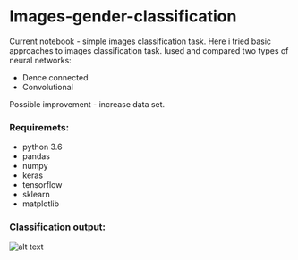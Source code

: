 # Images-gender-classification

Current notebook - simple images classification task.
Here i tried basic approaches to images classification task. Iused and compared two types of neural networks:
* Dence connected
* Convolutional

Possible improvement - increase data set.


### Requiremets:
* python 3.6
* pandas
* numpy
* keras
* tensorflow
* sklearn
* matplotlib


### Classification output:
![alt text](https://user-images.githubusercontent.com/10981310/69053316-d1df1000-0a11-11ea-8501-c0139f9d8359.PNG)
